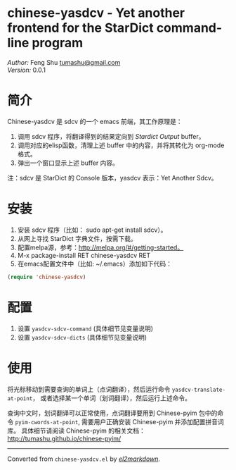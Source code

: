 # chinese-yasdcv - Yet another frontend for the StarDict command-line program

*Author:* Feng Shu <tumashu@gmail.com><br>
*Version:* 0.0.1<br>

# 简介 #
Chinese-yasdcv 是 sdcv 的一个 emacs 前端，其工作原理是：

1. 调用 sdcv 程序，将翻译得到的结果定向到 *Stardict Output* buffer。
2. 调用对应的elisp函数，清理上述 buffer 中的内容，并将其转化为 org-mode 格式。
3. 弹出一个窗口显示上述 buffer 内容。

注：sdcv 是 StarDict 的 Console 版本，yasdcv 表示：Yet Another Sdcv。

# 安装 #
1. 安装 sdcv 程序（比如： sudo apt-get install sdcv）。
2. 从网上寻找 StarDict 字典文件，按需下载。
3. 配置melpa源，参考：http://melpa.org/#/getting-started。
4. M-x package-install RET chinese-yasdcv RET
5. 在emacs配置文件中（比如: ~/.emacs）添加如下代码：

```lisp
(require 'chinese-yasdcv)
```
# 配置 #

1. 设置 `yasdcv-sdcv-command` (具体细节见变量说明)
2. 设置 `yasdcv-sdcv-dicts`   (具体细节见变量说明)

# 使用 #

将光标移动到需要查询的单词上（点词翻译），然后运行命令 `yasdcv-translate-at-point`，
或者选择某一个单词（划词翻译），然后运行上述命令。

查询中文时，划词翻译可以正常使用，点词翻译要用到 Chinese-pyim 包中的命令
`pyim-cwords-at-point`, 需要用户正确安装 Chinese-pyim 并添加配置拼音词库。
具体细节请阅读 Chinese-pyim 的相关文档：http://tumashu.github.io/chinese-pyim/


---
Converted from `chinese-yasdcv.el` by [*el2markdown*](https://github.com/Lindydancer/el2markdown).

